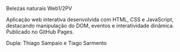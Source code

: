 Belezas naturais Web1/2PV

Aplicação web interativa desenvolvida com HTML, CSS e JavaScript, destacando manipulação do DOM, eventos e interatividade dinâmica. 
Publicado no GitHub Pages.

Dupla: Thiago Sampaio e Tiago Sarmento

